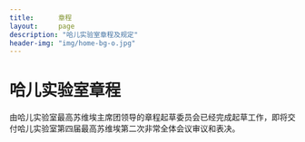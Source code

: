 ```yaml
---
title:      章程
layout:     page
description: "哈儿实验室章程及规定"
header-img: "img/home-bg-o.jpg"
---
```


# 哈儿实验室章程
由哈儿实验室最高苏维埃主席团领导的章程起草委员会已经完成起草工作，即将交付哈儿实验室第四届最高苏维埃第二次非常全体会议审议和表决。
